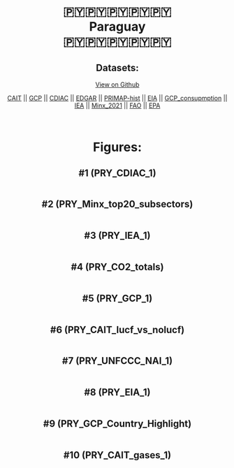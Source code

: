 
<center>
<h1 align="center">
🇵🇾🇵🇾🇵🇾🇵🇾🇵🇾
<br>
Paraguay
<br>
🇵🇾🇵🇾🇵🇾🇵🇾🇵🇾
</h1>
<h2>Datasets:</h2>
<p><a href="https://github.com/dquintani/GreenhouseData/tree/master/country_data/PRY_Paraguay/data">View on Github</a>
<br></p><p><a href="data/PRY_CAIT.csv">CAIT</a> || <a href="data/PRY_GCP.csv">GCP</a> || <a href="data/PRY_CDIAC.csv">CDIAC</a> || <a href="data/PRY_EDGAR.csv">EDGAR</a> || <a href="data/PRY_PRIMAP-hist.csv">PRIMAP-hist</a> || <a href="data/PRY_EIA.csv">EIA</a> || <a href="data/PRY_GCP_consupmption.csv">GCP_consupmption</a> || <a href="data/PRY_IEA.csv">IEA</a> || <a href="data/PRY_Minx_2021.csv">Minx_2021</a> || <a href="data/PRY_FAO.csv">FAO</a> || <a href="data/PRY_EPA.csv">EPA</a></p><p><br></p>
<h1>Figures:</h1><h2>#1 (PRY_CDIAC_1)</h2>
<p><img alt="" src="figures/PRY_CDIAC_1.png" /></p><h2>#2 (PRY_Minx_top20_subsectors)</h2>
<p><img alt="" src="figures/PRY_Minx_top20_subsectors.png" /></p><h2>#3 (PRY_IEA_1)</h2>
<p><img alt="" src="figures/PRY_IEA_1.png" /></p><h2>#4 (PRY_CO2_totals)</h2>
<p><img alt="" src="figures/PRY_CO2_totals.png" /></p><h2>#5 (PRY_GCP_1)</h2>
<p><img alt="" src="figures/PRY_GCP_1.png" /></p><h2>#6 (PRY_CAIT_lucf_vs_nolucf)</h2>
<p><img alt="" src="figures/PRY_CAIT_lucf_vs_nolucf.png" /></p><h2>#7 (PRY_UNFCCC_NAI_1)</h2>
<p><img alt="" src="figures/PRY_UNFCCC_NAI_1.png" /></p><h2>#8 (PRY_EIA_1)</h2>
<p><img alt="" src="figures/PRY_EIA_1.png" /></p><h2>#9 (PRY_GCP_Country_Highlight)</h2>
<p><img alt="" src="figures/PRY_GCP_Country_Highlight.png" /></p><h2>#10 (PRY_CAIT_gases_1)</h2>
<p><img alt="" src="figures/PRY_CAIT_gases_1.png" /></p>